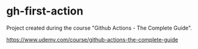 # gh-first-action
Project created during the course "Github Actions - The Complete Guide".

https://www.udemy.com/course/github-actions-the-complete-guide